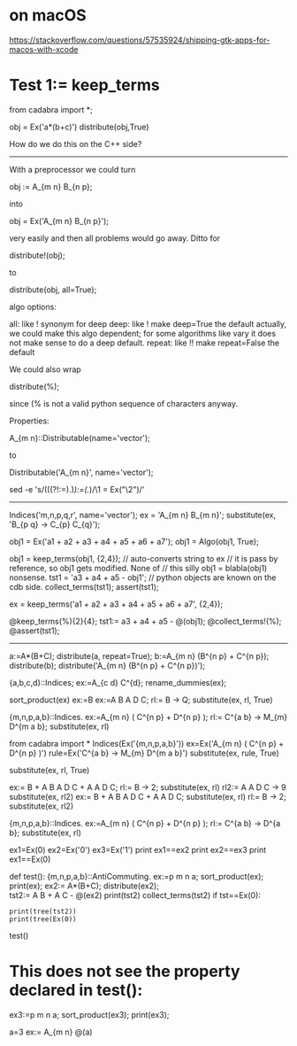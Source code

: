 # on macOS
https://stackoverflow.com/questions/57535924/shipping-gtk-apps-for-macos-with-xcode


# 
# Test 1:= keep_terms

from cadabra import *;

obj = Ex('a*(b+c)')
distribute(obj,True)



How do we do this on the C++ side? 



-----

With a preprocessor we could turn

obj := A_{m n} B_{n p};

into 

obj = Ex('A_{m n} B_{n p}');

very easily and then all problems would go away. Ditto for

distribute!(obj);

to 

distribute(obj, all=True);

algo options:

 all:      like !  synonym for deep
 deep:     like !  make deep=True the default
   actually, we could make this algo dependent; for some algorithms
   like vary it does not make sense to do a deep default.
 repeat:   like !! make repeat=False the default

We could also wrap

distribute(%);

since (% is not a valid python sequence of characters anyway.


Properties:

  A_{m n}::Distributable(name='vector');

to
 
  Distributable('A_{m n}', name='vector');


sed -e 's/\(((\?!:=).)*\):=\(.*\)/\1 = Ex("\2")/'

---------------------

Indices('m,n,p,q,r', name='vector');
ex = 'A_{m n} B_{m n}';
substitute(ex, 'B_{p q} -> C_{p} C_{q}');




obj1 = Ex('a1 + a2 + a3 + a4 + a5 + a6 + a7');
obj1 = Algo(obj1, True);

obj1 = keep_terms(obj1, {2,4});  // auto-converts string to ex
// it is pass by reference, so obj1 gets modified. None of
// this silly obj1 = blabla(obj1) nonsense.
tst1 = 'a3 + a4 + a5 - obj1'; // python objects are known on the cdb side.
collect_terms(tst1);
assert(tst1);

ex = keep_terms('a1 + a2 + a3 + a4 + a5 + a6 + a7', {2,4});


@keep_terms(%){2}{4};
tst1:= a3 + a4 + a5 - @(obj1);
@collect_terms!(%);
@assert(tst1);


-----

a:=A*(B+C);
distribute(a, repeat=True);
b:=A_{m n} (B^{n p} + C^{n p});
distribute(b);
distribute('A_{m n} (B^{n p} + C^{n p})');

{a,b,c,d}::Indices;
ex:=A_{c d} C^{d};
rename_dummies(ex);

sort_product(ex)
ex:=B
ex:=A B A D C;
rl:= B -> Q;
substitute(ex, rl, True)

{m,n,p,a,b}::Indices.
ex:=A_{m n} ( C^{n p} + D^{n p} );
rl:= C^{a b} -> M_{m} D^{m a b};
substitute(ex, rl)

from cadabra import *
Indices(Ex('{m,n,p,a,b}'))
ex=Ex('A_{m n} ( C^{n p} + D^{n p} )')
rule=Ex('C^{a b} -> M_{m} D^{m a b}')
substitute(ex, rule, True)

substitute(ex, rl, True)


ex:= B + A B A D C + A A D C;
rl:= B -> 2;
substitute(ex, rl)
rl2:= A A D C -> 9
substitute(ex, rl2)
ex:= B + A B A D C + A A D C;
substitute(ex, rl)
rl:= B -> 2;
substitute(ex, rl2)

{m,n,p,a,b}::Indices.
ex:=A_{m n} ( C^{n p} + D^{n p} );
rl:= C^{a b} -> D^{a b};
substitute(ex, rl)


ex1=Ex(0)
ex2=Ex('0')
ex3=Ex('1')
print ex1==ex2
print ex2==ex3
print ex1==Ex(0)

def test():
	{m,n,p,a,b}::AntiCommuting.
	ex:=p m n a;
	sort_product(ex);
	print(ex);
	ex2:= A*(B+C);
	distribute(ex2);	
	tst2:= A B + A C - @(ex2)
	print(tst2)
	collect_terms(tst2)
        if tst==Ex(0):
       
	print(tree(tst2))
	print(tree(Ex(0))

test()

# This does not see the property declared in test():
ex3:=p m n a;
sort_product(ex3);
print(ex3);



a=3
ex:= A_{m n} @(a)
